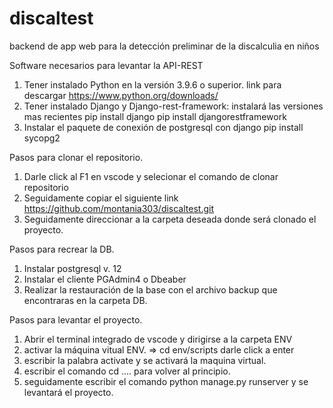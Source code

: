# discaltest
backend de app web para la detección preliminar de la discalculia en niños

Software necesarios para levantar la API-REST
1. Tener instalado Python en la versión 3.9.6 o superior. link para descargar https://www.python.org/downloads/
2. Tener instalado Django y Django-rest-framework: instalará las versiones mas recientes
  pip install django
  pip install djangorestframework
3. Instalar el paquete de conexión de postgresql con django
  pip install sycopg2
  
Pasos para clonar el repositorio.
1. Darle click al F1 en vscode y selecionar el comando de clonar repositorio 
2. Seguidamente copiar el siguiente link https://github.com/montania303/discaltest.git
3. Seguidamente direccionar a la carpeta deseada donde será clonado el proyecto.

Pasos para recrear la DB.
1. Instalar postgresql v. 12
2. Instalar el cliente PGAdmin4 o Dbeaber
3. Realizar la restauración de la base con el archivo backup que encontraras en la carpeta DB.

Pasos para levantar el proyecto.
1. Abrir el terminal integrado de vscode y dirigirse a la carpeta ENV
2. activar la máquina vitual ENV. => cd env/scripts darle click a enter
3. escribir la palabra activate y se activará la maquina virtual.
4. escribir el comando cd ..\.. para volver al principio.
5. seguidamente escribir el comando python manage.py runserver y se levantará el proyecto.




